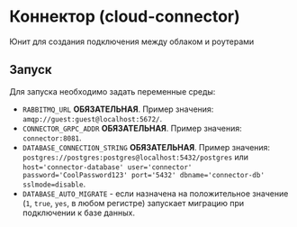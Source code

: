 # Коннектор (cloud-connector)

Юнит для создания подключения между облаком и роутерами

## Запуск

Для запуска необходимо задать переменные среды:

- `RABBITMQ_URL` **ОБЯЗАТЕЛЬНАЯ**. Пример значения: `amqp://guest:guest@localhost:5672/`.
- `CONNECTOR_GRPC_ADDR` **ОБЯЗАТЕЛЬНАЯ**. Пример значения: `connector:8081`.
- `DATABASE_CONNECTION_STRING` **ОБЯЗАТЕЛЬНАЯ**. Пример значения: `postgres://postgres:postgres@localhost:5432/postgres` или `host='connector-database' user='connector' password='CoolPassword123' port='5432' dbname='connector-db' sslmode=disable`.
- `DATABASE_AUTO_MIGRATE` - если назначена на положительное значение (`1`, `true`, `yes`, в любом регистре) запускает миграцию при подключении к базе данных.
